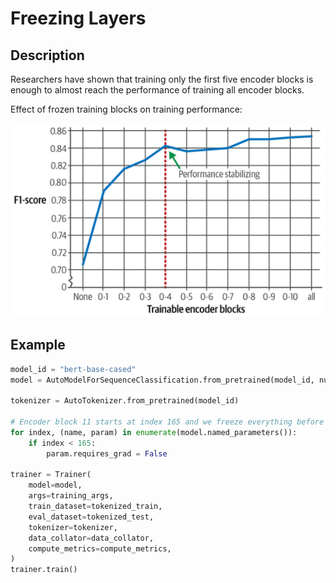 # Freezing Layers

## Description

Researchers have shown that training only the first five encoder blocks is enough to almost reach the performance of training all encoder blocks.

Effect of frozen training blocks on training performance:

![.png](freezing_layers/effect.png)

## Example

```python
model_id = "bert-base-cased"
model = AutoModelForSequenceClassification.from_pretrained(model_id, num_labels=2)

tokenizer = AutoTokenizer.from_pretrained(model_id)

# Encoder block 11 starts at index 165 and we freeze everything before that block
for index, (name, param) in enumerate(model.named_parameters()):
    if index < 165:
        param.requires_grad = False

trainer = Trainer(
    model=model,
    args=training_args,
    train_dataset=tokenized_train,
    eval_dataset=tokenized_test,
    tokenizer=tokenizer,
    data_collator=data_collator,
    compute_metrics=compute_metrics,
)
trainer.train()
```
